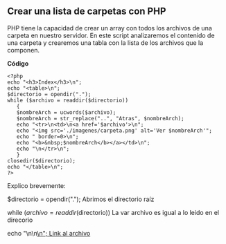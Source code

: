 ## Crear una lista de carpetas con PHP

PHP tiene la capacidad de crear un array con todos los archivos de una carpeta en nuestro servidor. En este script analizaremos el contenido de una carpeta y crearemos una tabla con la lista de los archivos que la componen. 

**Código**

    <?php
    echo "<h3>Index</h3>\n";
    echo "<table>\n";
    $directorio = opendir(".");
    while ($archivo = readdir($directorio))
       {
       $nombreArch = ucwords($archivo);
       $nombreArch = str_replace("..", "Atras", $nombreArch);
       echo "<tr>\n<td>\n<a href='$archivo'>\n";
       echo "<img src='./imagenes/carpeta.png' alt='Ver $nombreArch'";
       echo " border=0>\n";
       echo "<b>&nbsp;$nombreArch</b></a></td>\n";
       echo "\n</tr>\n";
       }
    closedir($directorio); 
    echo "</table>\n";
    ?>


Explico brevemente:

$directorio = opendir("."); Abrimos el directorio raíz

while ($archivo = readdir($directorio)) La var archivo es igual a lo leido en el direcorio

echo "<tr>\n<td>\n<a href='$archivo'>\n"; Link al archivo